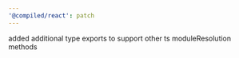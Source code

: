 ```yaml
---
'@compiled/react': patch
---
```


added additional type exports to support other ts moduleResolution methods
